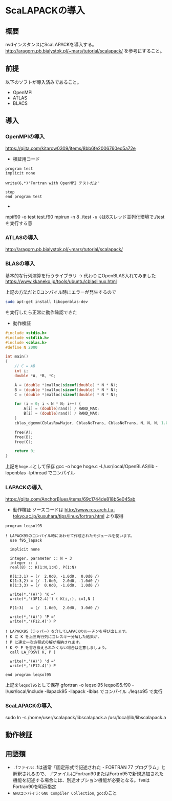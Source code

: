 # ScaLAPACKの導入
## 概要
nvdインスタンスにScaLAPACKを導入する。
http://aragorn.pb.bialystok.pl/~mars/tutorial/scalapack/
を参考にすること。

## 前提
以下のソフトが導入済みであること。
- OpenMPI
- ATLAS
- BLACS

## 導入
### OpenMPIの導入
https://qiita.com/kitarow0309/items/8bb6fe2006760ed5a72e

- 検証用コード
```Fortran
program test
implicit none

write(6,*)'Fortran with OpenMPI テストだよ'

stop
end program test
```
- 
mpif90 -o test test.f90
mpirun -n 8 ./test
`-n 8`は8スレッド並列化環境で./testを実行する意
### ATLASの導入
http://aragorn.pb.bialystok.pl/~mars/tutorial/scalapack/

### BLASの導入
基本的な行列演算を行うライブラリ
-> 代わりにOpenBLAS入れてみました
https://www.kkaneko.jp/tools/ubuntu/cblaslinux.html

上記の方法だとCコンパイル時にエラーが発生するので
```bash
sudo apt-get install libopenblas-dev
```
を実行したら正常に動作確認できた

- 動作検証
```c
#include <stdio.h>
#include <stdlib.h>
#include <cblas.h>
#define N 2000

int main()
{
	// C = AB
	int i;
	double *A, *B, *C;

	A = (double *)malloc(sizeof(double) * N * N);
	B = (double *)malloc(sizeof(double) * N * N);
	C = (double *)malloc(sizeof(double) * N * N);

	for (i = 0; i < N * N; i++) {
		A[i] = (double)rand() / RAND_MAX;
		B[i] = (double)rand() / RAND_MAX;
	}
	cblas_dgemm(CblasRowMajor, CblasNoTrans, CblasNoTrans, N, N, N, 1.0, A, N, B, N, 0.0, C, N);

	free(A);
	free(B);
	free(C);

	return 0;
}
```
上記を`hoge.c`として保存
gcc -o hoge hoge.c -L/usr/local/OpenBLAS/lib -lopenblas -lpthread
でコンパイル

### LAPACKの導入
https://qiita.com/AnchorBlues/items/69c1744de818b5e045ab

- 動作検証
ソースコードは
http://www.rcs.arch.t.u-tokyo.ac.jp/kusuhara/tips/linux/fortran.html
より取得
```Fortran
program leqsol95

! LAPACK95のコンパイル時にあわせて作成されたモジュールを使います。
  use f95_lapack

  implicit none

  integer, parameter :: N = 3
  integer :: i
  real(8) :: K(1:N,1:N), P(1:N)

  K(1:3,1) = (/  2.0d0, -1.0d0,  0.0d0 /)
  K(1:3,2) = (/ -1.0d0,  2.0d0, -1.0d0 /)
  K(1:3,3) = (/  0.0d0, -1.0d0,  1.0d0 /)

  write(*,'(A)') 'K ='
  write(*,'(3F12.4)') ( K(i,:), i=1,N )

  P(1:3)   = (/  1.0d0,  2.0d0,  3.0d0 /)

  write(*,'(A)') 'P ='
  write(*,'(F12.4)') P

! LAPACK95（ラッパー）を介してLAPACKのルーチンを呼び出します。
! K に K を上三角行列にコレスキー分解した結果が，
! P に連立一次方程式の解が格納されます。
! K や P を書き換えられたくない場合は注意しましょう。
  call LA_POSV( K, P )

  write(*,'(A)') 'd ='
  write(*,'(F12.4)') P

end program leqsol95
```
上記を`leqsol95`として保存
gfortran -o leqsol95 leqsol95.f90 -I/usr/local/include -llapack95 -llapack -lblas
でコンパイル
./leqso95
で実行

### ScaLAPACKの導入

 sudo ln -s /home/user/scalapack/libscalapack.a /usr/local/lib/libscalapack.a


 ## 動作検証


 ## 用語類
 - `.fファイル`: .fは通常「固定形式で記述された・FORTRAN 77 プログラム」と解釈されるので、 .fファイルにFortran90またはFortrn95で新規追加された機能を記述する場合には、別途オプション機能が必要となる。`f90`はFortran90を明示指定
 - `GNUコンパイラ`: `GNU Compiler Collection`, `gcc`のこと